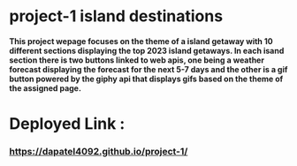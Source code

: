 
# project-1 island destinations


#### This project wepage focuses on the theme of a island getaway with 10 different sections displaying the top 2023 island getaways. In each isand section there is two buttons linked to web apis, one being a weather forecast displaying the forecast for the next 5-7 days and the other is a gif button powered by the giphy api that displays gifs based on the theme of the assigned page.


# Deployed Link : 

### https://dapatel4092.github.io/project-1/


